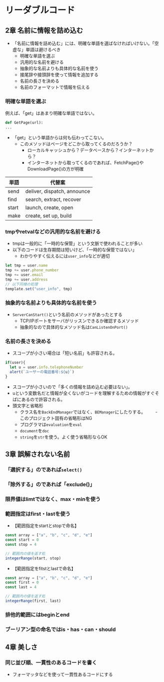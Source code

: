 # リーダブルコード
## 2章 名前に情報を詰め込む
- 「名前に情報を詰め込む」には、明確な単語を選ばなければいけない。「空虚な」単語は避けるべき
  - 明確な単語を選ぶ
  - 汎用的な名前を避ける
  - 抽象的な名前よりも具体的な名前を使う
  - 接尾辞や接頭辞を使って情報を追加する
  - 名前の長さを決める
  - 名前のフォーマットで情報を伝える
### 明確な単語を選ぶ
例えば、「get」はあまり明確な単語ではない。
```python
def GetPage(url):
...
```
- 「get」という単語からは何も伝わってこない。
  - このメソッドはページをどこから取ってくるのだろうか？
    - ローカルキャッシュから？データベースから？インターネットから？
    - インターネットから取ってくるのであれば、FetchPage()やDownloadPage()の方が明確

|  単語  |  代替案  |
| ---- | ---- |
|  send  |  deliver, dispatch, announce  |
|  find  |  search, extract, recover  |
|  start  |  	launch, create, open  |
|  make  |  	create, set up, build  |

### tmpやretvalなどの汎用的な名前を避ける
- tmpは一般的に「一時的な保管」という文脈で使われることが多い
- 以下のコードは生存期間は短いけど、「一時的な保管ではない」
  - わかりやすく伝えるには`user_info`などが適切
```javascript
let tmp = user.name 
tmp += user.phone_number
tmp += user.email
tmp += user.address
// 以下同様の処理
template.set("user_info", tmp)
```

### 抽象的な名前よりも具体的な名前を使う
- `ServerCanStart()`という名前のメソッドがあったとする
  - TCP/IPポートをサーバがリッスンできるか確認するメソッド
  - 抽象的なので具体的なメソッド名は`CanListenOnPort()`

### 名前の長さを決める
- スコープが小さい場合は「短い名前」も許容される。
```javascript
if(user){
  let u = user.info.telephoneNumber 
  alert(`ユーザーの電話番号:${u}`)
}
```
- スコープが小さいので「多くの情報を詰め込む必要はない」。
- uという変数名だと情報が全くないがコードを理解するための情報がすぐそばにあるので許容される。
- 頭文字と省略形
  - クラス名を`BackEndManager`ではなく、`BEManager`にしたりする。
  　　- このプロジェクト固有の省略形はNG
  - プログラマは`evaluation`を`eval`
  - `document`を`doc`
  - `string`を`str`を使う。よく使う省略形ならOK
 
## 3章 誤解されない名前
### 「選択する」のであれば`select()`
### 「除外する」のであれば「exclude()」
### 限界値はlimtではなく、max・minを使う
### 範囲指定はfirst・lastを使う
- 【範囲指定をstartとstopで命名】
```javascript
const array = ["a", "b", "c", "d", "e"]
const start = 0
const stop = 4

// 範囲内の値を返す処
integerRange(start, stop)
```
- 【範囲指定をfitstとlastで命名】
```javascript
const array = ["a", "b", "c", "d", "e"]
const first = 0
const last = 4

// 範囲内の値を返す処
integerRange(first, last)
```
### 排他的範囲にはbeginとend
### ブーリアン型の命名ではis・has・can・should

## 4章 美しさ
### 同じ並び順、一貫性のあるコードを書く
-  フォーマッタなどを使って一貫性あるコードにする
